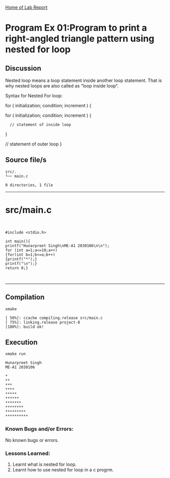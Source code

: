 [Home of Lab Report](../lab.html)

# Program Ex 01:Program to print a right-angled triangle pattern using nested for loop


##  Discussion

Nested loop means a loop statement inside another loop statement. 
That is why nested loops are also called as “loop inside loop“.

Syntax for Nested For loop:

for ( initialization; condition; increment ) {

   for ( initialization; condition; increment ) {
      
      // statement of inside loop
   }

   // statement of outer loop
} 
## Source file/s

```
src/.
└── main.c

0 directories, 1 file
```

---


# src/main.c

```


#include <stdio.h>

int main(){
printf("Hunarpreet Singh\nME-A1 2030106\n\n");
for (int a=1;a<=10;a++)
{for(int b=1;b<=a;b++)
{printf("*");}
printf("\n");}
return 0;}



```

---

## Compilation

```
xmake

[ 50%]: ccache compiling.release src/main.c
[ 75%]: linking.release project-8
[100%]: build ok!

```

## Execution
```
xmake run

Hunarpreet Singh
ME-A1 2030106

*
**
***
****
*****
******
*******
********
*********
**********

```

### Known Bugs and/or Errors:

No known bugs or errors.

### Lessons Learned:

1.  Learnt what is nested for loop.
2.  Learnt how to use nested for loop in a c progrm.
